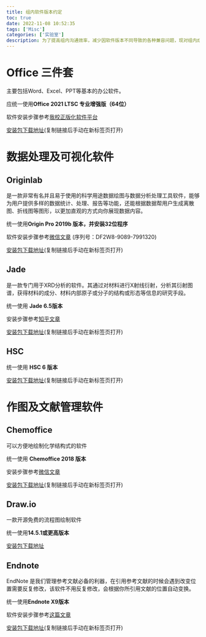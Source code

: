 ```yaml
---
title: 组内软件版本约定
toc: true
date: 2022-11-08 10:52:35
tags: ['Misc']
categories: ['实验室']
description: 为了提高组内沟通效率，减少因软件版本不同导致的各种兼容问题，现对组内成员经常使用的科研办公软件的版本做如下约定。
---
```


# Office 三件套

主要包括Word、Excel、PPT等基本的办公软件。

应统一使用**Office 2021 LTSC 专业增强版（64位）**

软件安装步骤参考[我校正版化软件平台](https://software.cup.edu.cn/soft/detail/24#knowledge)

[安装包下载地址](http://202.204.193.23/Office_2021_LTSC_Pro_Plus_x64_zh.iso)(复制链接后手动在新标签页打开)

# 数据处理及可视化软件

## Originlab

是一款非常有名并且易于使用的科学用途数据绘图与数据分析处理工具软件，能够为用户提供多样的数据统计、处理、报告等功能，还能根据数据帮用户生成离散图、折线图等图形，以更加直观的方式向你展现数据内容。

统一使用**Origin Pro 2019b 版本，并安装32位程序**

软件安装步骤参考[微信文章](https://mp.weixin.qq.com/s/7R3uP0n7DtZszrLPfsExmA) (序列号：DF2W8-9089-7991320)

[安装包下载地址](https://fileshare.flmore.top/d/PACKAGES/07.DrawAnalyse/origin-pro-2019b.zip)(复制链接后手动在新标签页打开)

## Jade

是一款专门用于XRD分析的软件。其通过对材料进行X射线衍射，分析其衍射图谱，获得材料的成分、材料内部原子或分子的结构或形态等信息的研究手段。

统一使用 **Jade 6.5版本**

安装步骤参考[知乎文章](https://zhuanlan.zhihu.com/p/419889013)

[安装包下载地址](https://fileshare.flmore.top/d/PACKAGES/07.DrawAnalyse/jade6.5.zip)(复制链接后手动在新标签页打开)

## HSC

统一使用 **HSC 6 版本**

[安装包下载地址](https://fileshare.flmore.top/d/PACKAGES/07.DrawAnalyse/HSC%20Chemistry%206.zip)(复制链接后手动在新标签页打开)

# 作图及文献管理软件

## Chemoffice

可以方便地绘制化学结构式的软件

统一使用 **Chemoffice 2018 版本**

安装步骤参考[微信文章](https://mp.weixin.qq.com/s/vcxuny13C9n4yorc-YLMQQ)

[安装包下载地址](https://fileshare.flmore.top/d/PACKAGES/07.DrawAnalyse/ChemOffice%202018.rar)(复制链接后手动在新标签页打开)

## Draw.io

一款开源免费的流程图绘制软件

统一使用**14.5.1或更高版本**

[安装包下载地址](https://www.diagrams.net/)

## Endnote

EndNote 是我们管理参考文献必备的利器，在引用参考文献的时候会遇到改变位置需要反复修改，该软件不用反复修改，会根据你所引用文献的位置自动变换。

统一使用**Endnote X9版本**

软件安装步骤参考[这篇文章](https://cloud.tencent.com/developer/news/356618)

[安装包下载地址](https://fileshare.flmore.top/d/PACKAGES/08.RefManage/EndNote_X9.zip)(复制链接后手动在新标签页打开)
